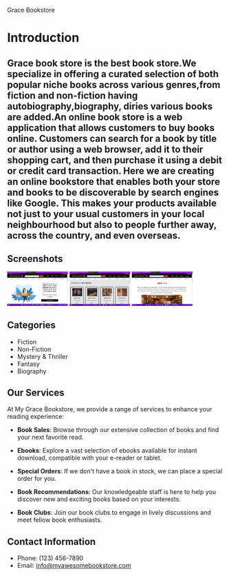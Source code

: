 Grace Bookstore

# Introduction 
## Grace book store is the best book store.We specialize in offering a curated selection of both popular niche books across various genres,from fiction  and non-fiction having autobiography,biography, diries various books are added.An online book store is a web application that allows customers to buy books online. Customers can search for a book by title or author using a web browser, add it to their shopping cart, and then purchase it using a debit or credit card transaction. Here we are creating an online bookstore that enables both your store and books to be discoverable by search engines like Google. This makes your products available not just to your usual customers in your local neighbourhood but also to people further away, across the country, and even overseas.

## Screenshots


<img src="./Screenshot%20(180).png"  width="28%" height="28%">
<img src="./Screenshot%20(181).png"  width="28%" height="28%">
<img src="./Screenshot%20(183).png"  width="28%" height="28%">






## Categories

- Fiction
- Non-Fiction
- Mystery & Thriller
- Fantasy
- Biography
 

## Our Services

At My Grace Bookstore, we provide a range of services to enhance your reading experience:

- **Book Sales**: Browse through our extensive collection of books and find your next favorite read.

- **Ebooks**: Explore a vast selection of ebooks available for instant download, compatible with your e-reader or tablet.

- **Special Orders**: If we don't have a book in stock, we can place a special order for you.

- **Book Recommendations**: Our knowledgeable staff is here to help you discover new and exciting books based on your interests.

- **Book Clubs**: Join our book clubs to engage in lively discussions and meet fellow book enthusiasts.



## Contact Information

- Phone: (123) 456-7890
- Email: info@myawesomebookstore.com




